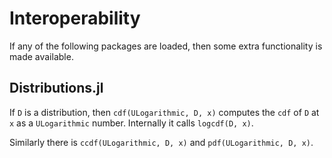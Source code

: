 # Interoperability

If any of the following packages are loaded, then some extra functionality is made available.

## Distributions.jl

If `D` is a distribution, then `cdf(ULogarithmic, D, x)` computes the `cdf` of `D` at `x` as a `ULogarithmic` number. Internally it calls `logcdf(D, x)`.

Similarly there is `ccdf(ULogarithmic, D, x)` and `pdf(ULogarithmic, D, x)`.